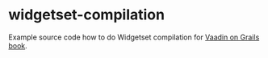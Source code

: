 widgetset-compilation
=====================

Example source code how to do Widgetset compilation for [Vaadin on Grails book](http://ondrej-kvasnovsky.gitbooks.io/vaadin-on-grails/).

